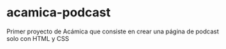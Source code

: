 # acamica-podcast
Primer proyecto de Acámica que consiste en crear una página de podcast solo con HTML y CSS
